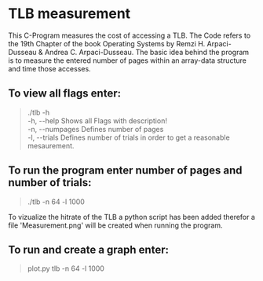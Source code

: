 # TLB measurement

This C-Program measures the cost of accessing a TLB. The Code refers to the 19th Chapter of the book Operating Systems by Remzi H. Arpaci-Dusseau & Andrea C. Arpaci-Dusseau.
The basic idea behind the program is to measure the entered number of pages within an array-data structure and time those accesses.

## To view all flags enter:   
> ./tlb -h \
> -h, --help	Shows all Flags with description! \
> -n, --numpages	Defines number of pages \
> -l, --trials	Defines number of trials in order to get a reasonable mesaurement. 

## To run the program enter number of pages and number of trials: 
> ./tlb -n 64 -l 1000


To vizualize the hitrate of the TLB a python script has been added therefor a file 'Measurement.png' will be created when running the program. 
## To run and create a graph enter:
> plot.py tlb -n 64 -l 1000



